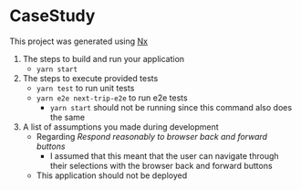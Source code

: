 # CaseStudy

This project was generated using [Nx](./NX.md)

1. The steps to build and run your application
   - `yarn start`
2. The steps to execute provided tests
   - `yarn test` to run unit tests
   - `yarn e2e next-trip-e2e` to run e2e tests
     - `yarn start` should not be running since this command also does the same
3. A list of assumptions you made during development
   - Regarding _Respond reasonably to browser back and forward buttons_
     - I assumed that this meant that the user can navigate through their selections with the browser back and forward buttons
   - This application should not be deployed
